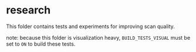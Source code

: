 # research

This folder contains tests and experiments for improving scan quality.

note: because this folder is visualization heavy, ```BUILD_TESTS_VISUAL``` must be set to ```ON```
to build these tests.
 
